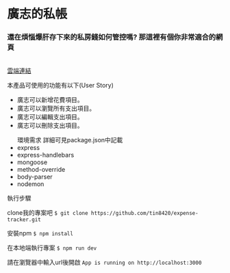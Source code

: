 # 廣志的私帳
### 還在煩惱爆肝存下來的私房錢如何管控嗎? 那這裡有個你非常適合的網頁
<br>
<a href="https://mighty-bastion-40786.herokuapp.com/">雲端連結</a>

本產品可使用的功能有以下(User Story)
<ul>
  <li>廣志可以新增花費項目。
  <li>廣志可以瀏覽所有支出項目。
  <li>廣志可以編輯支出項目。
  <li>廣志可以刪除支出項目。
</ul>

<ul>
環境需求
詳細可見package.json中記載
 <li>express
 <li>express-handlebars
 <li>mongoose
 <li>method-override
 <li>body-parser
 <li>nodemon 
</ul>

執行步驟

clone我的專案吧
`$ git clone https://github.com/tin8420/expense-tracker.git`

安裝npm
`$ npm install`

在本地端執行專案
`$ npm run dev`

請在瀏覽器中輸入url後開啟
`App is running on http://localhost:3000`
